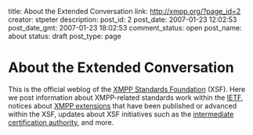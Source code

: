 title: About the Extended Conversation
link: http://xmpp.org/?page_id=2
creator: stpeter
description: 
post_id: 2
post_date: 2007-01-23 12:02:53
post_date_gmt: 2007-01-23 18:02:53
comment_status: open
post_name: about
status: draft
post_type: page

# About the Extended Conversation

This is the official weblog of the [XMPP Standards Foundation](http://www.xmpp.org/xsf/) (XSF). Here we post information about XMPP-related standards work within the [IETF](http://www.ietf.org/), notices about [XMPP extensions](http://www.xmpp.org/extensions/) that have been published or advanced within the XSF, updates about XSF initiatives such as the [intermediate certification authority](https://www.xmpp.net/), and more.